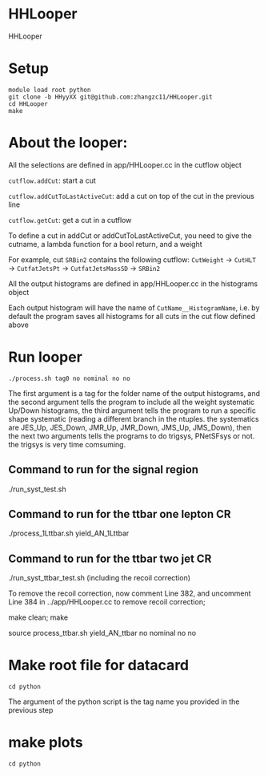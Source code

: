 # HHLooper
HHLooper

# Setup

```
module load root python
git clone -b HHyyXX git@github.com:zhangzc11/HHLooper.git
cd HHLooper
make
```

# About  the looper:

All the selections are defined  in app/HHLooper.cc in the cutflow object

`cutflow.addCut`: start a cut

`cutflow.addCutToLastActiveCut`:  add a cut on top of the cut in the previous line

`cutflow.getCut`: get a cut in a cutflow

To define a cut  in addCut or addCutToLastActiveCut, you need to give the cutname, a lambda function for a bool return, and a weight 

For example, cut `SRBin2` contains the following cutflow: `CutWeight` -> `CutHLT` -> `CutfatJetsPt` -> `CutfatJetsMassSD` -> `SRBin2`


All the output histograms are defined in  app/HHLooper.cc in the histograms object

Each output histogram will have the name of `CutName__HistogramName`, i.e. by default the program saves all histograms for all cuts in the cut flow defined above


# Run looper

```
./process.sh tag0 no nominal no no

```

The first argument is a tag for the folder name of the output histograms, and the second argument tells the program to include all the weight systematic Up/Down histograms, the third argument tells the program to run a specific shape systematic (reading a different branch in the ntuples. the systematics are JES_Up, JES_Down, JMR_Up, JMR_Down, JMS_Up, JMS_Down), then the next two arguments tells the programs to do trigsys, PNetSFsys or not. the trigsys is very time comsuming. 


## Command to run for the signal region

./run_syst_test.sh 

## Command to run for the ttbar one lepton CR

./process_1Lttbar.sh  yield_AN_1Lttbar

## Command to run for the ttbar two jet CR

./run_syst_ttbar_test.sh (including the recoil correction)

To remove the recoil correction, now comment Line 382, and uncomment Line  384 in ../app/HHLooper.cc to remove recoil correction;  

make clean; make

source process_ttbar.sh yield_AN_ttbar no nominal no no

# Make root file for datacard
```
cd python

```

The argument of the python script is the tag name you provided in the previous step

# make plots

```
cd python

```
